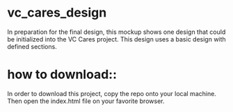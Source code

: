 # vc_cares_design

In preparation for the final design, this mockup shows one design that could be initialized into the VC Cares project.
This design uses a basic design with defined sections.

# how to download::
In order to download this project, copy the repo onto your local machine.  Then open the index.html file on your favorite browser.

